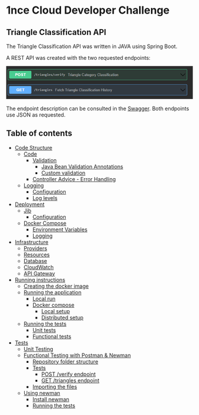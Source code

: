 # 1nce Cloud Developer Challenge

## Triangle Classification API
The Triangle Classification API was written in JAVA using Spring Boot.

A REST API was created with the two requested endpoints:
<p align="center">
  <img style="text-align:center" src="documentation/code-structure/images/img.png"  alt="API"/>
</p>

The endpoint description can be consulted in the [Swagger](src/main/resources/swagger.yml). Both endpoints use JSON as requested.

## Table of contents

- [Code Structure](documentation/code-structure/README.md)
  - [Code](documentation/code-structure/README.md#code)
      - [Validation](documentation/code-structure/README.md#validation)
        - [Java Bean Validation Annotations](documentation/code-structure/README.md#java-bean-validation-annotations)
        - [Custom validation](documentation/code-structure/README.md#custom-validation)
      - [Controller Advice - Error Handling](documentation/code-structure/README.md#controller-advice---error-handling)
  - [Logging](documentation/code-structure/README.md#logging)
      - [Configuration](documentation/code-structure/README.md#configuration)
      - [Log levels](documentation/code-structure/README.md#log-levels)
- [Deployment](documentation/deployment/README.md)
    - [Jib](documentation/deployment/README.md#jib)
        - [Configuration](documentation/deployment/README.md#configuration)
    - [Docker Compose](documentation/deployment/README.md#docker-compose)
        - [Environment Variables](documentation/deployment/README.md#environment-variables)
        - [Logging](documentation/deployment/README.md#logging)
- [Infrastructure](documentation/infrastructure/README.md)
    - [Providers](documentation/infrastructure/README.md#providers)
    - [Resources](documentation/infrastructure/README.md#resources)
    - [Database](documentation/infrastructure/README.md#database)
    - [CloudWatch](documentation/infrastructure/README.md#cloudwatch)
    - [API Gateway](documentation/infrastructure/README.md#api-gateway)
- [Running instructions](documentation/run/README.md)
    - [Creating the docker image](documentation/run/README.md#creating-the-docker-image)
    - [Running the application](documentation/run/README.md#running-the-application)
      - [Local run](documentation/run/README.md#local-run)
      - [Docker compose](documentation/run/README.md#docker-compose)
        - [Local setup](documentation/run/README.md#local-setup)
        - [Distributed setup](documentation/run/README.md#distributed-setup)
    - [Running the tests](documentation/run/README.md#running-the-tests)
        - [Unit tests](documentation/run/README.md#unit-tests)
        - [Functional tests](documentation/run/README.md#functional-tests)
- [Tests](documentation/tests/README.md)
    - [Unit Testing](documentation/tests/README.md#unit-testing)
    - [Functional Testing with Postman & Newman](documentation/tests/README.md#functional-testing-with-postman--newman)
      - [Repository folder structure](documentation/tests/README.md#repository-folder-structure)
      - [Tests](documentation/tests/README.md#tests)
        - [POST /verify endpoint](documentation/tests/README.md#post-verify-endpoint)
        - [GET /triangles endpoint](documentation/tests/README.md#get-triangles-endpoint)
      - [Importing the files](documentation/tests/README.md#importing-the-files)
    - [Using newman](documentation/tests/README.md#using-newman)
      - [Install newman](documentation/tests/README.md#install-newman)
      - [Running the tests](documentation/tests/README.md#running-the-tests)


 
